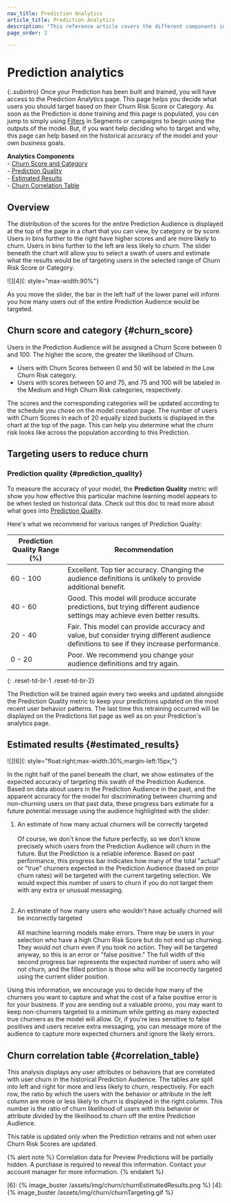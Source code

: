 ```yaml
---
nav_title: Prediction Analytics
article_title: Prediction Analytics
description: "This reference article covers the different components included in the Churn Prediction Analytics Page and how they can be used to make insightful, driven decisions."
page_order: 2

---
```


# Prediction analytics

{:.subintro}
Once your Prediction has been built and trained, you will have access to the Prediction Analytics page. This page helps you decide what users you should target based on their Churn Risk Score or Category. As soon as the Prediction is done training and this page is populated, you can jump to simply using [Filters]({{site.baseurl}}/user_guide/predictive_suite/predictive_churn/messaging_users/#filters) in Segments or campaigns to begin using the outputs of the model. But, if you want help deciding who to target and why, this page can help based on the historical accuracy of the model and your own business goals. 

**Analytics Components**<br>
&#45; [Churn Score and Category](#churn_score)<br>
&#45; [Prediction Quality](#prediction_quality)<br>
&#45; [Estimated Results](#estimated_results)<br>
&#45; [Churn Correlation Table](#correlation_table)

## Overview

The distribution of the scores for the entire Prediction Audience is displayed at the top of the page in a chart that you can view, by category or by score. Users in bins further to the right have higher scores and are more likely to churn. Users in bins further to the left are less likely to churn. The slider beneath the chart will allow you to select a swath of users and estimate what the results would be of targeting users in the selected range of Churn Risk Score or Category.

![][4]{: style="max-width:90%"}

As you move the slider, the bar in the left half of the lower panel will inform you how many users out of the entire Prediction Audience would be targeted.

## Churn score and category {#churn_score}

Users in the Prediction Audience will be assigned a Churn Score between 0 and 100. The higher the score, the greater the likelihood of Churn. 
- Users with Churn Scores between 0 and 50 will be labeled in the Low Churn Risk category. 
- Users with scores between 50 and 75, and 75 and 100 will be labeled in the Medium and High Churn Risk categories, respectively. 

The scores and the corresponding categories will be updated according to the schedule you chose on the model creation page. The number of users with Churn Scores in each of 20 equally sized buckets is displayed in the chart at the top of the page. This can help you determine what the churn risk looks like across the population according to this Prediction.

## Targeting users to reduce churn

### Prediction quality {#prediction_quality}

To measure the accuracy of your model, the **Prediction Quality** metric will show you how effective this particular machine learning model appears to be when tested on historical data. Check out this doc to read more about what goes into [Prediction Quality]({{site.baseurl}}/user_guide/predictive_suite/predictive_churn/prediction_analytics/prediction_quality/).

Here's what we recommend for various ranges of Prediction Quality:

| Prediction Quality Range (%) | Recommendation |
| ---------------------- | -------------- |
| 60 - 100 | Excellent. Top tier accuracy. Changing the audience definitions is unlikely to provide additional benefit. |
| 40 - 60 | Good. This model will produce accurate predictions, but trying different audience settings may achieve even better results. |
| 20 - 40| Fair. This model can provide accuracy and value, but consider trying different audience definitions to see if they increase performance. |
| 0 - 20 | Poor. We recommend you change your audience definitions and try again. |
{: .reset-td-br-1 .reset-td-br-2}

The Prediction will be trained again every two weeks and updated alongside the Prediction Quality metric to keep your predictions updated on the most recent user behavior patterns. The last time this retraining occurred will be displayed on the Predictions list page as well as on your Prediction's analytics page.

## Estimated results {#estimated_results}

![][6]{: style="float:right;max-width:30%;margin-left:15px;"}

In the right half of the panel beneath the chart, we show estimates of the expected accuracy of targeting this swath of the Prediction Audience. Based on data about users in the Prediction Audience in the past, and the apparent accuracy for the model for discriminating between churning and non-churning users on that past data, these progress bars estimate for a future potential message using the audience highlighted with the slider:

1. An estimate of how many actual churners will be correctly targeted <br><br> Of course, we don't know the future perfectly, so we don't know precisely which users from the Prediction Audience will churn in the future. But the Prediction is a reliable inference. Based on past performance, this progress bar indicates how many of the total "actual" or "true" churners expected in the Prediction Audience (based on prior churn rates) will be targeted with the current targeting selection. We would expect this number of users to churn if you do not target them with any extra or unusual messaging. <br><br>

2. An estimate of how many users who wouldn't have actually churned will be incorrectly targeted<br><br>All machine learning models make errors. There may be users in your selection who have a high Churn Risk Score but do not end up churning. They would not churn even if you took no action. They will be targeted anyway, so this is an error or "false positive." The full width of this second progress bar represents the expected number of users who will not churn, and the filled portion is those who will be incorrectly targeted using the current slider position.

Using this information, we encourage you to decide how many of the churners you want to capture and what the cost of a false positive error is for your business. If you are sending out a valuable promo, you may want to keep non-churners targeted to a minimum while getting as many expected true churners as the model will allow. Or, if you're less sensitive to false positives and users receive extra messaging, you can message more of the audience to capture more expected churners and ignore the likely errors.

## Churn correlation table {#correlation_table}

This analysis displays any user attributes or behaviors that are correlated with user churn in the historical Prediction Audience. The tables are split into left and right for more and less likely to churn, respectively. For each row, the ratio by which the users with the behavior or attribute in the left column are more or less likely to churn is displayed in the right column. This number is the ratio of churn likelihood of users with this behavior or attribute divided by the likelihood to churn off the entire Prediction Audience.

This table is updated only when the Prediction retrains and not when user Churn Risk Scores are updated.

{% alert note %}
Correlation data for Preview Predictions will be partially hidden. A purchase is required to reveal this information. Contact your account manager for more information.
{% endalert %}

[6]: {% image_buster /assets/img/churn/churnEstimatedResults.png %}
[4]: {% image_buster /assets/img/churn/churnTargeting.gif %}